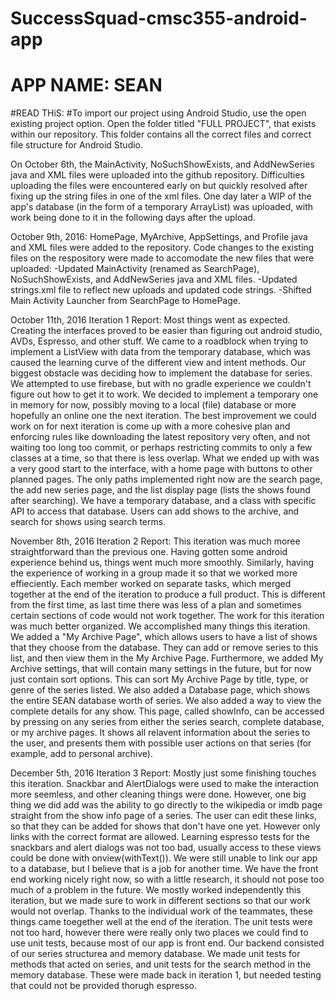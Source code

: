 ﻿# SuccessSquad-cmsc355-android-app
# APP NAME: SEAN

#READ THiS:
#To import our project using Android Studio, use the open existing project option. Open the folder titled "FULL PROJECT", that exists within our repository. This folder contains all the correct files and correct file structure for Android Studio.

On October 6th, the MainActivity, NoSuchShowExists, and AddNewSeries java and XML files were uploaded into the github repository. Difficulties uploading the files were encountered early on but quickly resolved after fixing up the string files in one of the xml files. One day later a WIP of the app's database (in the form of a temporary ArrayList) was uploaded, with work being done to it in the following days after the upload. 

October 9th, 2016: HomePage, MyArchive, AppSettings, and Profile java and XML files were added to the repository. Code changes to the existing files on the respository were made to accomodate the new files that were uploaded:
-Updated MainActivity (renamed as SearchPage), NoSuchShowExists, and AddNewSeries java and XML files.
-Updated strings.xml file to reflect new uploads and updated code strings.
-Shifted Main Activity Launcher from SearchPage to HomePage.

October 11th, 2016 Iteration 1 Report:
  Most things went as expected. Creating the interfaces proved to be easier than figuring out android studio, AVDs, Espresso, and other stuff. We came to a roadblock when trying to implement a ListView with data from the temporary database, which was caused the learning curve of the different view and intent methods. Our biggest obstacle was deciding how to implement the database for series. We attempted to use firebase, but with no gradle experience we couldn't figure out how to get it to work. We decided to implement a temporary one in memory for now, possibly moving to a local (file) database or more hopefully an online one the next iteration.
  The best improvement we could work on for next iteration is come up with a more cohesive plan and enforcing rules like downloading the latest repository very often, and not waiting too long too commit, or perhaps restricting commits to only a few classes at a time, so that there is less overlap.
  What we ended up with was a very good start to the interface, with a home page with buttons to other planned pages. The only paths implemented right now are the search page, the add new series page, and the list display page (lists the shows found after searching). We have a temporary database, and a class with specific API to access that database. Users can add shows to the archive, and search for shows using search terms.

November 8th, 2016 Iteration 2 Report:
  This iteration was much moree straightforward than the previous one. Having gotten some android experience behind us, things went much more smoothly. Similarly, having the experience of working in a group made it so that we worked more effieciently. Each member worked on separate tasks, which merged together at the end of the iteration to produce a full product. This is different from the first time, as last time there was less of a plan and sometimes certain sections of code would not work together. The work for this iteration was much better organized.
    We accomplished many things this iteration. We added a "My Archive Page", which allows users to have a list of shows that they choose from the database. They can add or remove series to this list, and then view them in the My Archive Page. Furthermore, we added My Archive settings, that will contain many settings in the future, but for now just contain sort options. This can sort My Archive Page by title, type, or genre of the series listed. We also added a Database page, which shows the entire SEAN database worth of series. We also added a way to view the complete details for any show. This page, called showInfo, can be accessed by pressing on any series from either the series search, complete database, or my archive pages. It shows all relavent information about the series to the user, and presents them with possible user actions on that series (for example, add to personal archive).
    
December 5th, 2016 Iteration 3 Report:
  Mostly just some finishing touches this iteration. Snackbar and AlertDialogs were used to make the interaction more seemless, and other cleaning things were done. However, one big thing we did add was the ability to go directly to the wikipedia or imdb page straight from the show info page of a series. The user can edit these links, so that they can be added for shows that don't have one yet. However only links with the correct format are allowed. Learning espresso tests for the snackbars and alert dialogs was not too bad, usually access to these views could be done with onview(withText()).
  We were still unable to link our app to a database, but I believe that is a job for another time. We have the front end working nicely right now, so with a little research, it should not pose too much of a problem in the future.
  We mostly worked independently this iteration, but we made sure to work in different sections so that our work would not overlap. Thanks to the individual work of the teammates, these things came toegether well at the end of the iteration. The unit tests were not too hard, however there were really only two places we could find to use unit tests, because most of our app is front end. Our backend consisted of our series structurea and memory database. We made unit tests for methods that acted on series, and unit tests for the search method in the memory database. These were made back in iteration 1, but needed testing that could not be provided thorugh espresso.
